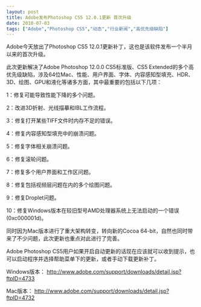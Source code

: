 ```yaml
---
layout: post
title: Adobe发布Photoshop CS5 12.0.1更新 首次升级		
date: 2010-07-03
tags: ["Adobe","Photoshop CS5","动态","行业新闻","高优先级缺陷"]
---
```


Adobe今天放出了Photoshop CS5 12.0.1更新补丁，这也是该软件发布一个半月以来的首次升级。

此次更新解决了Adobe Photoshop 12.0.0 CS5标准版、CS5 Extended的多个高优先级缺陷，涉及64位Mac、性能、用户界面、字体、内容感知型填充、HDR、3D、绘图、GPU和液化等诸多方面，其中最重要的包括以下几项：

1：修复可能导致性能下降的多个问题。

2：改进3D折射、光线描摹和IBL工作流程。

3：修复打开某些TIFF文件时内存不足的错误。

4：修复内容感知型填充中的崩溃问题。

5：修复字体相关崩溃问题。

6：修复滚轮问题。

7：修复多个用户界面和工作区问题。

8：修复包括视频层问题在内的多个绘图问题。

9：修复Droplet问题。

10：修复Windows版本在较旧型号AMD处理器系统上无法启动的一个错误(0xc000001d)。

同时因为Mac版本进行了重大架构转变，转向新的Cocoa 64-bit，自然也同时带来了不少问题，此次更新也重点对此进行了完善。

Adobe Photoshop CS5用户如果开启自动更新的话现在应该就可以收到提示，也可以启动程序并选择帮助菜单下的更新，或者手动下载更新补丁。

Windows版本：
http://www.adobe.com/support/downloads/detail.jsp?ftpID=4733

Mac版本：
http://www.adobe.com/support/downloads/detail.jsp?ftpID=4732		